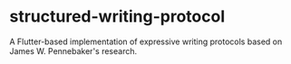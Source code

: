 # structured-writing-protocol
A Flutter-based implementation of expressive writing protocols based on James W. Pennebaker's research.
